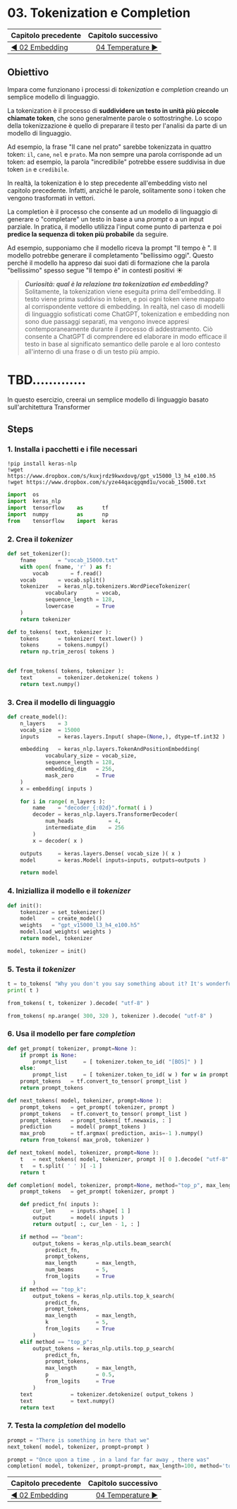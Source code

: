 # 03. Tokenization e Completion

| Capitolo precedente                                                                                                                                          | Capitolo successivo                                                                           |
| :--------------------------------------------------------------------------------------------------------------------------------------------------------------- | ---------------------------------------------------------------------------------------------------: |
| [◀︎ 02 Embedding](../02-embedding)  | [04 Temperature ▶︎](../04-temperature) |

## Obiettivo

Impara come funzionano i processi di *tokenization* e *completion* creando un semplice modello di linguaggio.

La tokenization è il processo di **suddividere un testo in unità più piccole chiamate token**, che sono generalmente parole o sottostringhe. Lo scopo della tokenizzazione è quello di preparare il testo per l'analisi da parte di un modello di linguaggio.

Ad esempio, la frase "Il cane nel prato" sarebbe tokenizzata in quattro token: `il`, `cane`, `nel` e `prato`. Ma non sempre una parola corrisponde ad un token: ad esempio, la parola "incredibile" potrebbe essere suddivisa in due token `in` e `credibile`.

In realtà, la tokenization è lo step precedente all'embedding visto nel capitolo precedente. Infatti, anziché le parole, solitamente sono i token che vengono trasformati in vettori.

La completion è il processo che consente ad un modello di linguaggio di generare o "completare" un testo in base a una *prompt* o a un input parziale. In pratica, il modello utilizza l'input come punto di partenza e poi **predice la sequenza di token più probabile** da seguire.

Ad esempio, supponiamo che il modello riceva la prompt "Il tempo è ". Il modello potrebbe generare il completamento "bellissimo oggi". Questo perché il modello ha appreso dai suoi dati di formazione che la parola "bellissimo" spesso segue "Il tempo è" in contesti positivi ☀️

> ***Curiosità: qual è la relazione tra tokenization ed embedding?***
> Solitamente, la tokenization viene eseguita prima dell'embedding. Il testo viene prima suddiviso in token, e poi ogni token viene mappato al corrispondente vettore di embedding. In realtà, nel caso di modelli di linguaggio sofisticati come ChatGPT, tokenization e embedding non sono due passaggi separati, ma vengono invece appresi contemporaneamente durante il processo di addestramento. Ciò consente a ChatGPT di comprendere ed elaborare in modo efficace il testo in base al significato semantico delle parole e al loro contesto all'interno di una frase o di un testo più ampio.

# TBD.............
In questo esercizio, creerai un semplice modello di linguaggio basato sull'architettura Transformer



## Steps


### 1. Installa i pacchetti e i file necessari

```
!pip install keras-nlp
!wget https://www.dropbox.com/s/kuxjrdz9kwxdovg/gpt_v15000_l3_h4_e100.h5
!wget https://www.dropbox.com/s/yze44qacqgqmd1u/vocab_15000.txt
```

```py
import  os
import  keras_nlp
import  tensorflow    as      tf
import  numpy         as      np
from    tensorflow    import  keras
```

### 2. Crea il *tokenizer*

```py
def set_tokenizer():
    fname       = "vocab_15000.txt"
    with open( fname, 'r' ) as f:
        vocab       = f.read()
    vocab       = vocab.split()
    tokenizer   = keras_nlp.tokenizers.WordPieceTokenizer(
            vocabulary      = vocab,
            sequence_length = 128,
            lowercase       = True
    )
    return tokenizer
```

```py
def to_tokens( text, tokenizer ):
    tokens      = tokenizer( text.lower() )
    tokens      = tokens.numpy()
    return np.trim_zeros( tokens )

    
def from_tokens( tokens, tokenizer ):
    text        = tokenizer.detokenize( tokens )
    return text.numpy()    
```

### 3. Crea il modello di linguaggio

```py
def create_model():
    n_layers    = 3
    vocab_size  = 15000
    inputs      = keras.layers.Input( shape=(None,), dtype=tf.int32 )

    embedding   = keras_nlp.layers.TokenAndPositionEmbedding(
            vocabulary_size = vocab_size,
            sequence_length = 128,
            embedding_dim   = 256,
            mask_zero       = True
    )
    x = embedding( inputs )

    for i in range( n_layers ):
        name    = "decoder_{:02d}".format( i )
        decoder = keras_nlp.layers.TransformerDecoder(
            num_heads           = 4,
            intermediate_dim    = 256
        )
        x = decoder( x )

    outputs     = keras.layers.Dense( vocab_size )( x )
    model       = keras.Model( inputs=inputs, outputs=outputs )

    return model
```

### 4. Inizialliza il modello e il *tokenizer*

```py
def init():
    tokenizer = set_tokenizer()
    model     = create_model()
    weights   = "gpt_v15000_l3_h4_e100.h5"
    model.load_weights( weights )
    return model, tokenizer
```

```py
model, tokenizer = init()
```

### 5. Testa il *tokenizer*

```py
t = to_tokens( "Why you don't you say something about it? It's wonderful!", tokenizer )
print( t )
```

```py
from_tokens( t, tokenizer ).decode( "utf-8" )
```

```py
from_tokens( np.arange( 300, 320 ), tokenizer ).decode( "utf-8" )
```

### 6. Usa il modello per fare *completion*

```py
def get_prompt( tokenizer, prompt=None ):
    if prompt is None:
        prompt_list     = [ tokenizer.token_to_id( "[BOS]" ) ]
    else:
        prompt_list     = [ tokenizer.token_to_id( w ) for w in prompt.lower().split() ]
    prompt_tokens   = tf.convert_to_tensor( prompt_list )
    return prompt_tokens
```

```py
def next_tokens( model, tokenizer, prompt=None ):
    prompt_tokens   = get_prompt( tokenizer, prompt )
    prompt_tokens   = tf.convert_to_tensor( prompt_list )
    prompt_tokens   = prompt_tokens[ tf.newaxis, : ]
    prediction      = model( prompt_tokens )
    max_prob        = tf.argmax( prediction, axis=-1 ).numpy()
    return from_tokens( max_prob, tokenizer )
```

```py
def next_token( model, tokenizer, prompt=None ):
    t   = next_tokens( model, tokenizer, prompt )[ 0 ].decode( "utf-8" )
    t   = t.split( ' ' )[ -1 ]
    return t
```

```py
def completion( model, tokenizer, prompt=None, method="top_p", max_length=80 ):
    prompt_tokens   = get_prompt( tokenizer, prompt )

    def predict_fn( inputs ):
        cur_len     = inputs.shape[ 1 ]
        output      = model( inputs )
        return output[ :, cur_len - 1, : ]

    if method == "beam":
        output_tokens = keras_nlp.utils.beam_search(
            predict_fn,
            prompt_tokens,
            max_length      = max_length,
            num_beams       = 5,
            from_logits     = True
        )
    if method == "top_k":
        output_tokens = keras_nlp.utils.top_k_search(
            predict_fn,
            prompt_tokens,
            max_length      = max_length,
            k               = 5,
            from_logits     = True
        )
    elif method == "top_p":
        output_tokens = keras_nlp.utils.top_p_search(
            predict_fn,
            prompt_tokens,
            max_length      = max_length,
            p               = 0.5,
            from_logits     = True
        )
    text            = tokenizer.detokenize( output_tokens )
    text            = text.numpy()
    return text
```

### 7. Testa la *completion* del modello

```py
prompt = "There is something in here that we"
next_token( model, tokenizer, prompt=prompt )
```

```py
prompt = "Once upon a time , in a land far far away , there was"
completion( model, tokenizer, prompt=prompt, max_length=100, method='top_p' ).decode( "utf-8" )
```


| Capitolo precedente                                                                                                                                          | Capitolo successivo                                                                           |
| :--------------------------------------------------------------------------------------------------------------------------------------------------------------- | ---------------------------------------------------------------------------------------------------: |
| [◀︎ 02 Embedding](../02-embedding)  | [04 Temperature ▶︎](../04-temperature) |

